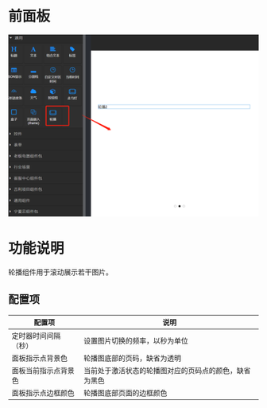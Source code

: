 # 前面板

![image.png](images/%E8%BD%AE%E6%92%AD/carousel_1.png)

# 功能说明

轮播组件用于滚动展示若干图片。

## 配置项

| 配置项               | 说明                                                   |
| -------------------- | ------------------------------------------------------ |
| 定时器时间间隔（秒） | 设置图片切换的频率，以秒为单位                         |
| 面板指示点背景色     | 轮播图底部的页码，缺省为透明                           |
| 面板当前指示点背景色 | 当前处于激活状态的轮播图对应的页码点的颜色，缺省为黑色 |
| 面板指示点边框颜色   | 轮播图底部页面的边框颜色                               |
